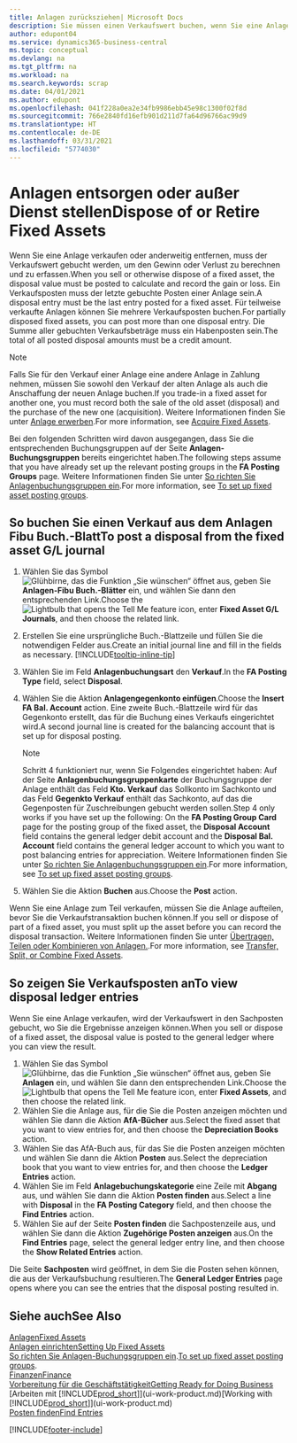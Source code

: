 ```yaml
---
title: Anlagen zurücksziehen| Microsoft Docs
description: Sie müssen einen Verkaufswert buchen, wenn Sie eine Anlage verkaufen oder ausrangieren, die storniert werden sollten.
author: edupont04
ms.service: dynamics365-business-central
ms.topic: conceptual
ms.devlang: na
ms.tgt_pltfrm: na
ms.workload: na
ms.search.keywords: scrap
ms.date: 04/01/2021
ms.author: edupont
ms.openlocfilehash: 041f228a0ea2e34fb9986ebb45e98c1300f02f8d
ms.sourcegitcommit: 766e2840fd16efb901d211d7fa64d96766ac99d9
ms.translationtype: HT
ms.contentlocale: de-DE
ms.lasthandoff: 03/31/2021
ms.locfileid: "5774030"
---
```

# <a name="dispose-of-or-retire-fixed-assets"></a><span data-ttu-id="ebfb3-103">Anlagen entsorgen oder außer Dienst stellen</span><span class="sxs-lookup"><span data-stu-id="ebfb3-103">Dispose of or Retire Fixed Assets</span></span>

<span data-ttu-id="ebfb3-104">Wenn Sie eine Anlage verkaufen oder anderweitig entfernen, muss der Verkaufswert gebucht werden, um den Gewinn oder Verlust zu berechnen und zu erfassen.</span><span class="sxs-lookup"><span data-stu-id="ebfb3-104">When you sell or otherwise dispose of a fixed asset, the disposal value must be posted to calculate and record the gain or loss.</span></span> <span data-ttu-id="ebfb3-105">Ein Verkaufsposten muss der letzte gebuchte Posten einer Anlage sein.</span><span class="sxs-lookup"><span data-stu-id="ebfb3-105">A disposal entry must be the last entry posted for a fixed asset.</span></span> <span data-ttu-id="ebfb3-106">Für teilweise verkaufte Anlagen können Sie mehrere Verkaufsposten buchen.</span><span class="sxs-lookup"><span data-stu-id="ebfb3-106">For partially disposed fixed assets, you can post more than one disposal entry.</span></span> <span data-ttu-id="ebfb3-107">Die Summe aller gebuchten Verkaufsbeträge muss ein Habenposten sein.</span><span class="sxs-lookup"><span data-stu-id="ebfb3-107">The total of all posted disposal amounts must be a credit amount.</span></span>  

> [!NOTE]  
> <span data-ttu-id="ebfb3-108">Falls Sie für den Verkauf einer Anlage eine andere Anlage in Zahlung nehmen, müssen Sie sowohl den Verkauf der alten Anlage als auch die Anschaffung der neuen Anlage buchen.</span><span class="sxs-lookup"><span data-stu-id="ebfb3-108">If you trade-in a fixed asset for another one, you must record both the sale of the old asset (disposal) and the purchase of the new one (acquisition).</span></span> <span data-ttu-id="ebfb3-109">Weitere Informationen finden Sie unter [Anlage erwerben](fa-how-acquire.md).</span><span class="sxs-lookup"><span data-stu-id="ebfb3-109">For more information, see [Acquire Fixed Assets](fa-how-acquire.md).</span></span>  

<span data-ttu-id="ebfb3-110">Bei den folgenden Schritten wird davon ausgegangen, dass Sie die entsprechenden Buchungsgruppen auf der Seite **Anlagen-Buchungsgruppen** bereits eingerichtet haben.</span><span class="sxs-lookup"><span data-stu-id="ebfb3-110">The following steps assume that you have already set up the relevant posting groups in the **FA Posting Groups** page.</span></span> <span data-ttu-id="ebfb3-111">Weitere Informationen finden Sie unter [So richten Sie Anlagenbuchungsgruppen ein](fa-how-setup-general.md#to-set-up-fixed-asset-posting-groups).</span><span class="sxs-lookup"><span data-stu-id="ebfb3-111">For more information, see [To set up fixed asset posting groups](fa-how-setup-general.md#to-set-up-fixed-asset-posting-groups).</span></span>  

## <a name="to-post-a-disposal-from-the-fixed-asset-gl-journal"></a><span data-ttu-id="ebfb3-112">So buchen Sie einen Verkauf aus dem Anlagen Fibu Buch.-Blatt</span><span class="sxs-lookup"><span data-stu-id="ebfb3-112">To post a disposal from the fixed asset G/L journal</span></span>

1. <span data-ttu-id="ebfb3-113">Wählen Sie das Symbol ![Glühbirne, das die Funktion „Sie wünschen“ öffnet](media/ui-search/search_small.png "Was möchten Sie tun?") aus, geben Sie **Anlagen-Fibu Buch.-Blätter** ein, und wählen Sie dann den entsprechenden Link.</span><span class="sxs-lookup"><span data-stu-id="ebfb3-113">Choose the ![Lightbulb that opens the Tell Me feature](media/ui-search/search_small.png "Tell me what you want to do") icon, enter **Fixed Asset G/L Journals**, and then choose the related link.</span></span>  
2. <span data-ttu-id="ebfb3-114">Erstellen Sie eine ursprüngliche Buch.-Blattzeile und füllen Sie die notwendigen Felder aus.</span><span class="sxs-lookup"><span data-stu-id="ebfb3-114">Create an initial journal line and fill in the fields as necessary.</span></span> [!INCLUDE[tooltip-inline-tip](includes/tooltip-inline-tip_md.md)]  
3. <span data-ttu-id="ebfb3-115">Wählen Sie im Feld **Anlagenbuchungsart** den **Verkauf**.</span><span class="sxs-lookup"><span data-stu-id="ebfb3-115">In the **FA Posting Type** field, select **Disposal**.</span></span>  
4. <span data-ttu-id="ebfb3-116">Wählen Sie die Aktion **Anlagengegenkonto einfügen**.</span><span class="sxs-lookup"><span data-stu-id="ebfb3-116">Choose the **Insert FA Bal. Account** action.</span></span> <span data-ttu-id="ebfb3-117">Eine zweite Buch.-Blattzeile wird für das Gegenkonto erstellt, das für die Buchung eines Verkaufs eingerichtet wird.</span><span class="sxs-lookup"><span data-stu-id="ebfb3-117">A second journal line is created for the balancing account that is set up for disposal posting.</span></span>  

    > [!NOTE]  
    >  <span data-ttu-id="ebfb3-118">Schritt 4 funktioniert nur, wenn Sie Folgendes eingerichtet haben: Auf der Seite **Anlagenbuchungsgruppenkarte** der Buchungsgruppe der Anlage enthält das Feld **Kto. Verkauf** das Sollkonto im Sachkonto und das Feld **Gegenkto Verkauf** enthält das Sachkonto, auf das die Gegenposten für Zuschreibungen gebucht werden sollen.</span><span class="sxs-lookup"><span data-stu-id="ebfb3-118">Step 4 only works if you have set up the following: On the **FA Posting Group Card** page for the posting group of the fixed asset, the **Disposal Account** field contains the general ledger debit account and the **Disposal Bal. Account** field contains the general ledger account to which you want to post balancing entries for appreciation.</span></span> <span data-ttu-id="ebfb3-119">Weitere Informationen finden Sie unter [So richten Sie Anlagenbuchungsgruppen ein](fa-how-setup-general.md#to-set-up-fixed-asset-posting-groups).</span><span class="sxs-lookup"><span data-stu-id="ebfb3-119">For more information, see [To set up fixed asset posting groups](fa-how-setup-general.md#to-set-up-fixed-asset-posting-groups).</span></span>  
5. <span data-ttu-id="ebfb3-120">Wählen Sie die Aktion **Buchen** aus.</span><span class="sxs-lookup"><span data-stu-id="ebfb3-120">Choose the **Post** action.</span></span>  

<span data-ttu-id="ebfb3-121">Wenn Sie eine Anlage zum Teil verkaufen, müssen Sie die Anlage aufteilen, bevor Sie die Verkaufstransaktion buchen können.</span><span class="sxs-lookup"><span data-stu-id="ebfb3-121">If you sell or dispose of part of a fixed asset, you must split up the asset before you can record the disposal transaction.</span></span> <span data-ttu-id="ebfb3-122">Weitere Informationen finden Sie unter [Übertragen, Teilen oder Kombinieren von Anlagen.](fa-how-trans-split-combine.md).</span><span class="sxs-lookup"><span data-stu-id="ebfb3-122">For more information, see [Transfer, Split, or Combine Fixed Assets](fa-how-trans-split-combine.md).</span></span>  

## <a name="to-view-disposal-ledger-entries"></a><span data-ttu-id="ebfb3-123">So zeigen Sie Verkaufsposten an</span><span class="sxs-lookup"><span data-stu-id="ebfb3-123">To view disposal ledger entries</span></span>
<span data-ttu-id="ebfb3-124">Wenn Sie eine Anlage verkaufen, wird der Verkaufswert in den Sachposten gebucht, wo Sie die Ergebnisse anzeigen können.</span><span class="sxs-lookup"><span data-stu-id="ebfb3-124">When you sell or dispose of a fixed asset, the disposal value is posted to the general ledger where you can view the result.</span></span>  

1. <span data-ttu-id="ebfb3-125">Wählen Sie das Symbol ![Glühbirne, das die Funktion „Sie wünschen“ öffnet](media/ui-search/search_small.png "Was möchten Sie tun?") aus, geben Sie **Anlagen** ein, und wählen Sie dann den entsprechenden Link.</span><span class="sxs-lookup"><span data-stu-id="ebfb3-125">Choose the ![Lightbulb that opens the Tell Me feature](media/ui-search/search_small.png "Tell me what you want to do") icon, enter **Fixed Assets**, and then choose the related link.</span></span>  
2. <span data-ttu-id="ebfb3-126">Wählen Sie die Anlage aus, für die Sie die Posten anzeigen möchten und wählen Sie dann die Aktion **AfA-Bücher** aus.</span><span class="sxs-lookup"><span data-stu-id="ebfb3-126">Select the fixed asset that you want to view entries for, and then choose the **Depreciation Books** action.</span></span>  
3. <span data-ttu-id="ebfb3-127">Wählen Sie das AfA-Buch aus, für das Sie die Posten anzeigen möchten und wählen Sie dann die Aktion **Posten** aus.</span><span class="sxs-lookup"><span data-stu-id="ebfb3-127">Select the depreciation book that you want to view entries for, and then choose the **Ledger Entries** action.</span></span>  
4. <span data-ttu-id="ebfb3-128">Wählen Sie im Feld **Anlagebuchungskategorie** eine Zeile mit **Abgang** aus, und wählen Sie dann die Aktion **Posten finden** aus.</span><span class="sxs-lookup"><span data-stu-id="ebfb3-128">Select a line with **Disposal** in the **FA Posting Category** field, and then choose the **Find Entries** action.</span></span>  
5. <span data-ttu-id="ebfb3-129">Wählen Sie auf der Seite **Posten finden** die Sachpostenzeile aus, und wählen Sie dann die Aktion **Zugehörige Posten anzeigen** aus.</span><span class="sxs-lookup"><span data-stu-id="ebfb3-129">On the **Find Entries** page, select the general ledger entry line, and then choose the **Show Related Entries** action.</span></span>  

<span data-ttu-id="ebfb3-130">Die Seite **Sachposten** wird geöffnet, in dem Sie die Posten sehen können, die aus der Verkaufsbuchung resultieren.</span><span class="sxs-lookup"><span data-stu-id="ebfb3-130">The **General Ledger Entries** page opens where you can see the entries that the disposal posting resulted in.</span></span>  

## <a name="see-also"></a><span data-ttu-id="ebfb3-131">Siehe auch</span><span class="sxs-lookup"><span data-stu-id="ebfb3-131">See Also</span></span>

[<span data-ttu-id="ebfb3-132">Anlagen</span><span class="sxs-lookup"><span data-stu-id="ebfb3-132">Fixed Assets</span></span>](fa-manage.md)  
[<span data-ttu-id="ebfb3-133">Anlagen einrichten</span><span class="sxs-lookup"><span data-stu-id="ebfb3-133">Setting Up Fixed Assets</span></span>](fa-setup.md)  
<span data-ttu-id="ebfb3-134">[So richten Sie Anlagen-Buchungsgruppen ein](fa-how-setup-general.md#to-set-up-fixed-asset-posting-groups).</span><span class="sxs-lookup"><span data-stu-id="ebfb3-134">[To set up fixed asset posting groups](fa-how-setup-general.md#to-set-up-fixed-asset-posting-groups).</span></span>  
[<span data-ttu-id="ebfb3-135">Finanzen</span><span class="sxs-lookup"><span data-stu-id="ebfb3-135">Finance</span></span>](finance.md)  
[<span data-ttu-id="ebfb3-136">Vorbereitung für die Geschäftstätigkeit</span><span class="sxs-lookup"><span data-stu-id="ebfb3-136">Getting Ready for Doing Business</span></span>](ui-get-ready-business.md)  
<span data-ttu-id="ebfb3-137">[Arbeiten mit [!INCLUDE[prod_short](includes/prod_short.md)]](ui-work-product.md)</span><span class="sxs-lookup"><span data-stu-id="ebfb3-137">[Working with [!INCLUDE[prod_short](includes/prod_short.md)]](ui-work-product.md)</span></span>  
[<span data-ttu-id="ebfb3-138">Posten finden</span><span class="sxs-lookup"><span data-stu-id="ebfb3-138">Find Entries</span></span>](ui-find-entries.md)  


[!INCLUDE[footer-include](includes/footer-banner.md)]